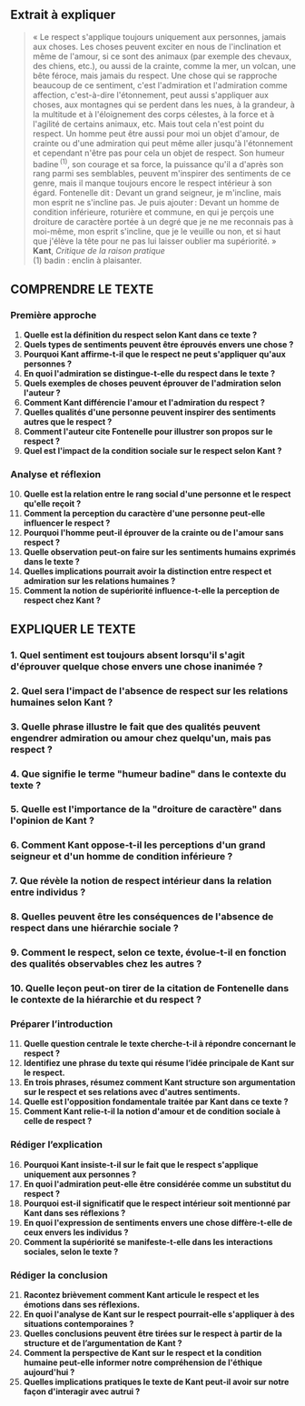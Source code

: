 ## Extrait à expliquer
> « Le respect s'applique toujours uniquement aux personnes, jamais aux choses. Les choses peuvent exciter en nous de l'inclination et même de l'amour, si ce sont des animaux (par exemple des chevaux, des chiens, etc.), ou aussi de la crainte, comme la mer, un volcan, une bête féroce, mais jamais du respect. Une chose qui se rapproche beaucoup de ce sentiment, c'est l'admiration et l'admiration comme affection, c'est-à-dire l'étonnement, peut aussi s'appliquer aux choses, aux montagnes qui se perdent dans les nues, à la grandeur, à la multitude et à l'éloignement des corps célestes, à la force et à l'agilité de certains animaux, etc. Mais tout cela n'est point du respect. Un homme peut être aussi pour moi un objet d'amour, de crainte ou d'une admiration qui peut même aller jusqu'à l'étonnement et cependant n'être pas pour cela un objet de respect. Son humeur badine <sup>(1)</sup>, son courage et sa force, la puissance qu'il a d'après son rang parmi ses semblables, peuvent m'inspirer des sentiments de ce genre, mais il manque toujours encore le respect intérieur à son égard. Fontenelle dit : Devant un grand seigneur, je m'incline, mais mon esprit ne s'incline pas. Je puis ajouter : Devant un homme de condition inférieure, roturière et commune, en qui je perçois une droiture de caractère portée à un degré que je ne me reconnais pas à moi-même, mon esprit s'incline, que je le veuille ou non, et si haut que j'élève la tête pour ne pas lui laisser oublier ma supériorité. »  
> **Kant**, *Critique de la raison pratique*  
> (1) badin : enclin à plaisanter.

## COMPRENDRE LE TEXTE

### Première approche

1. **Quelle est la définition du respect selon Kant dans ce texte ?**  
2. **Quels types de sentiments peuvent être éprouvés envers une chose ?**  
3. **Pourquoi Kant affirme-t-il que le respect ne peut s'appliquer qu'aux personnes ?**  
4. **En quoi l'admiration se distingue-t-elle du respect dans le texte ?**  
5. **Quels exemples de choses peuvent éprouver de l'admiration selon l'auteur ?**  
6. **Comment Kant différencie l'amour et l'admiration du respect ?**  
7. **Quelles qualités d'une personne peuvent inspirer des sentiments autres que le respect ?**  
8. **Comment l'auteur cite Fontenelle pour illustrer son propos sur le respect ?**  
9. **Quel est l'impact de la condition sociale sur le respect selon Kant ?**  

### Analyse et réflexion

10. **Quelle est la relation entre le rang social d'une personne et le respect qu'elle reçoit ?**  
11. **Comment la perception du caractère d'une personne peut-elle influencer le respect ?**  
12. **Pourquoi l'homme peut-il éprouver de la crainte ou de l'amour sans respect ?**  
13. **Quelle observation peut-on faire sur les sentiments humains exprimés dans le texte ?**  
14. **Quelles implications pourrait avoir la distinction entre respect et admiration sur les relations humaines ?**  
15. **Comment la notion de supériorité influence-t-elle la perception de respect chez Kant ?**  

## EXPLIQUER LE TEXTE

### 1. Quel sentiment est toujours absent lorsqu'il s'agit d'éprouver quelque chose envers une chose inanimée ?
### 2. Quel sera l'impact de l'absence de respect sur les relations humaines selon Kant ?
### 3. Quelle phrase illustre le fait que des qualités peuvent engendrer admiration ou amour chez quelqu'un, mais pas respect ?
### 4. Que signifie le terme "humeur badine" dans le contexte du texte ?
### 5. Quelle est l'importance de la "droiture de caractère" dans l'opinion de Kant ?
### 6. Comment Kant oppose-t-il les perceptions d'un grand seigneur et d'un homme de condition inférieure ?
### 7. Que révèle la notion de respect intérieur dans la relation entre individus ?
### 8. Quelles peuvent être les conséquences de l'absence de respect dans une hiérarchie sociale ?  
### 9. Comment le respect, selon ce texte, évolue-t-il en fonction des qualités observables chez les autres ?
### 10. Quelle leçon peut-on tirer de la citation de Fontenelle dans le contexte de la hiérarchie et du respect ? 

### Préparer l’introduction

11. **Quelle question centrale le texte cherche-t-il à répondre concernant le respect ?**  
12. **Identifiez une phrase du texte qui résume l’idée principale de Kant sur le respect.**  
13. **En trois phrases, résumez comment Kant structure son argumentation sur le respect et ses relations avec d'autres sentiments.**  
14. **Quelle est l'opposition fondamentale traitée par Kant dans ce texte ?**  
15. **Comment Kant relie-t-il la notion d'amour et de condition sociale à celle de respect ?**

### Rédiger l’explication

16. **Pourquoi Kant insiste-t-il sur le fait que le respect s'applique uniquement aux personnes ?**  
17. **En quoi l'admiration peut-elle être considérée comme un substitut du respect ?**  
18. **Pourquoi est-il significatif que le respect intérieur soit mentionné par Kant dans ses réflexions ?**  
19. **En quoi l'expression de sentiments envers une chose diffère-t-elle de ceux envers les individus ?**
20. **Comment la supériorité se manifeste-t-elle dans les interactions sociales, selon le texte ?**  

### Rédiger la conclusion

21. **Racontez brièvement comment Kant articule le respect et les émotions dans ses réflexions.**  
22. **En quoi l'analyse de Kant sur le respect pourrait-elle s'appliquer à des situations contemporaines ?**  
23. **Quelles conclusions peuvent être tirées sur le respect à partir de la structure et de l’argumentation de Kant ?**  
24. **Comment la perspective de Kant sur le respect et la condition humaine peut-elle informer notre compréhension de l'éthique aujourd'hui ?**  
25. **Quelles implications pratiques le texte de Kant peut-il avoir sur notre façon d'interagir avec autrui ?**  